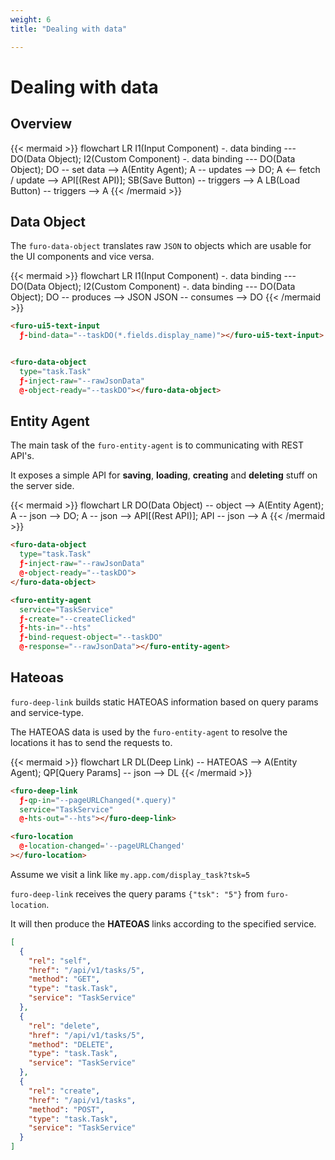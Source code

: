 ```yaml
---
weight: 6
title: "Dealing with data"

---
```

# Dealing with data
## Overview


{{< mermaid >}}
flowchart LR
I1(Input Component) -. data binding --- DO(Data Object);
I2(Custom Component) -. data binding --- DO(Data Object);
DO -- set data --> A(Entity Agent);
A -- updates --> DO;
A <-- fetch / update --> API[(Rest API)];
SB(Save Button) -- triggers --> A
LB(Load Button) -- triggers --> A
{{< /mermaid >}}



## Data Object

The `furo-data-object` translates raw `JSON` to objects which are usable for the 
UI components and vice versa. 


{{< mermaid >}}
flowchart LR
I1(Input Component) -. data binding --- DO(Data Object);
I2(Custom Component) -. data binding --- DO(Data Object);
DO -- produces --> JSON
JSON -- consumes --> DO
{{< /mermaid >}}


```html
<furo-ui5-text-input  
  ƒ-bind-data="--taskDO(*.fields.display_name)"></furo-ui5-text-input>


<furo-data-object
  type="task.Task"
  ƒ-inject-raw="--rawJsonData"
  @-object-ready="--taskDO"></furo-data-object>

```



## Entity Agent
The main task of the `furo-entity-agent` is to communicating with REST API's.

It exposes a simple API for **saving**, **loading**, **creating** and **deleting** stuff on the server side.

{{< mermaid >}}
flowchart LR
DO(Data Object) -- object --> A(Entity Agent);
A -- json --> DO;
A -- json --> API[(Rest API)];
API -- json --> A
{{< /mermaid >}}



```html
<furo-data-object
  type="task.Task"
  ƒ-inject-raw="--rawJsonData"
  @-object-ready="--taskDO">
</furo-data-object>

<furo-entity-agent 
  service="TaskService"
  ƒ-create="--createClicked"
  ƒ-hts-in="--hts"
  ƒ-bind-request-object="--taskDO"
  @-response="--rawJsonData"></furo-entity-agent>
```


## Hateoas

`furo-deep-link` builds static HATEOAS information based on query params and service-type.

The HATEOAS data is used by the `furo-entity-agent` to resolve the locations it has to send the requests to.


{{< mermaid >}}
flowchart LR
DL(Deep Link) -- HATEOAS --> A(Entity Agent);
QP[Query Params] -- json --> DL
{{< /mermaid >}}


```html
<furo-deep-link
  ƒ-qp-in="--pageURLChanged(*.query)"
  service="TaskService"
  @-hts-out="--hts"></furo-deep-link>

<furo-location 
  @-location-changed='--pageURLChanged' 
></furo-location>
```           
           
Assume we visit a link like `my.app.com/display_task?tsk=5`

`furo-deep-link` receives the query params  `{"tsk": "5"}` from `furo-location`.

It will then produce the **HATEOAS** links according to the specified service.

```json
[
  {
    "rel": "self",
    "href": "/api/v1/tasks/5",
    "method": "GET",
    "type": "task.Task",
    "service": "TaskService"
  },
  {
    "rel": "delete",
    "href": "/api/v1/tasks/5",
    "method": "DELETE",
    "type": "task.Task",
    "service": "TaskService"
  },
  {
    "rel": "create",
    "href": "/api/v1/tasks",
    "method": "POST",
    "type": "task.Task",
    "service": "TaskService"
  }
]
```

